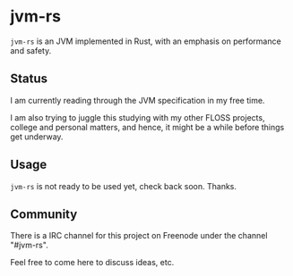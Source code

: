# jvm-rs

`jvm-rs` is an JVM implemented in Rust, with an emphasis on
performance and safety.

## Status

I am currently reading through the JVM specification in my free time.

I am also trying to juggle this studying with my other FLOSS projects,
college and personal matters, and hence, it might be a while before
things get underway.

## Usage

`jvm-rs` is not ready to be used yet, check back soon. Thanks.

## Community

There is a IRC channel for this project on Freenode under the
channel "#jvm-rs".

Feel free to come here to discuss ideas, etc.
